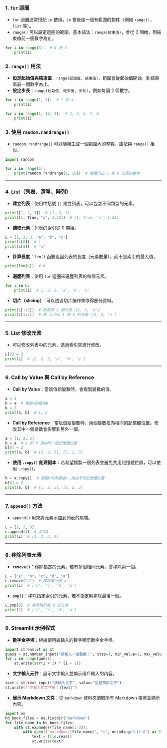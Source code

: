 ### 1. `for` 迴圈

- `for` 迴圈通常搭配 `in` 使用，`in` 會後接一個有範圍的物件（例如 `range()`、`list` 等）。
- `range()` 可以設定迴圈的範圍。基本語法：`range(結束值)`，會從 0 開始，到結束值前一個數字為止。

```python
for i in range(5):  # 0 到 4
    print(i)
```

### 2. `range()` 用法

- **設定起始值與結束值**：`range(起始值, 結束值)`，範圍會從起始值開始，到結束值前一個數字為止。
- **設定步長**：`range(起始值, 結束值, 步長)`，例如每隔 2 個數字。

```python
for i in range(1, 5):  # 1 到 4
    print(i)

for i in range(1, 10, 2):  # 1, 3, 5, 7, 9
    print(i)
```

### 3. 使用 `random.randrange()`

- `random.randrange()` 可以隨機生成一個範圍內的整數，語法與 `range()` 相似。

```python
import random

for i in range(5):
    print(random.randrange(1, 10))  # 隨機印出 1 到 9 之間的數字
```

---

### 4. List（列表、清單、陣列）

- **建立列表**：使用中括號 `[]` 建立列表，可以包含不同類型的元素。

```python
print([1, 2, 3])  # [1, 2, 3]
print([1, True, "a", 1.23])  # [1, True, 'a', 1.23]
```

- **讀取元素**：列表的索引從 0 開始。

```python
L = [1, 2, 3, "a", "b", "c"]
print(L[0])  # 1
print(L[3])  # "a"
```

- **計算長度**：`len()` 函數返回列表的長度（元素數量），而不是索引的最大值。

```python
print(len(L))  # 6
```

- **遍歷列表**：使用 `for` 迴圈來遍歷列表的每個元素。

```python
for i in L:
    print(i)  # 1, 2, 3, 'a', 'b', 'c'
```

- **切片（slicing）**：可以透過切片操作來取得部分資料。

```python
print(L[::2])  # 取每隔 2 個元素：[1, 3, 'b']
print(L[1:4])  # 取 index 1 到 3 的元素：[2, 3, 'a']
```

---

### 5. List 修改元素

- 可以修改列表中的元素，透過索引來進行修改。

```python
L[0] = 2
print(L)  # [2, 2, 3, 'a', 'b', 'c']
```

---

### 6. Call by Value 與 Call by Reference

- **Call by Value**：當賦值給變數時，會複製變數的值。

```python
a = 1
b = a  # 複製a的值給b
b = 2
print(a, b)  # 1, 2
```

- **Call by Reference**：當賦值給變數時，兩個變數指向相同的記憶體位置。修改其中一個變數會影響到另外一個。

```python
a = [1, 2, 3]
b = a  # a 和 b 指向同一個記憶體位置
b[0] = 2
print(a, b)  # [2, 2, 3], [2, 2, 3]
```

- **使用 `.copy()` 創建副本**：若希望複製一個列表並避免共用記憶體位置，可以使用 `.copy()`。

```python
b = a.copy()  # 複製a的內容給b，指向不同記憶體位置
b[0] = 2
print(a, b)  # [1, 2, 3], [2, 2, 3]
```

---

### 7. `append()` 方法

- `append()` 用來將元素添加到列表的尾端。

```python
L = [1, 2, 3]
L.append(4)  # 添加4
print(L)  # [1, 2, 3, 4]
```

---

### 8. 移除列表元素

- **`remove()`**：移除指定的元素，若有多個相同元素，會移除第一個。

```python
L = ["a", "b", "c", "d", "a"]
L.remove("a")  # 移除第一個'a'
print(L)  # ['b', 'c', 'd', 'a']
```

- **`pop()`**：移除指定索引的元素，若不指定則移除最後一個。

```python
L.pop(0)  # 移除索引為 0 的元素
print(L)  # ['b', 'c', 'd', 'a']
```

---

### 9. Streamlit 示例程式

- **數字金字塔**：根據使用者輸入的數字顯示數字金字塔。

```python
import streamlit as st
guess = st.number_input("請輸入一個整數：", step=1, min_value=1, max_value=9)
for i in range(guess):
    st.write(str(i + 1) * (i + 1))
```

- **文字輸入元件**：展示文字輸入並顯示用戶輸入的內容。

```python
text = st.text_input("請輸入文字", value="這是預設文字")
st.write(f"你輸入的文字是：{text}")
```

- **展示 Markdown 文件**：從 `markdown` 資料夾讀取所有 Markdown 檔案並顯示內容。

```python
import os
hd_book_files = os.listdir("markdown")
for file_name in hd_book_files:
    with st.expander(file_name[:-3]):
        with open(f"markdown/{file_name}", "r", encoding="utf-8") as file:
            text = file.read()
            st.write(text)
```
